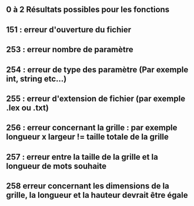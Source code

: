 ## 0 à 2 Résultats possibles pour les fonctions
## 151 : erreur d'ouverture du fichier
## 253 : erreur nombre de paramètre
## 254 : erreur de type des paramètre (Par exemple int, string etc...)
## 255 : erreur d'extension de fichier (par exemple .lex ou .txt)
## 256 : erreur concernant la grille : par exemple longueur x largeur != taille totale de la grille
## 257 : erreur entre la taille de la grille et la longueur de mots souhaite
## 258 erreur concernant les dimensions de la grille, la longueur et la hauteur devrait être égale